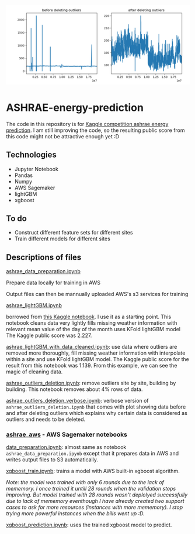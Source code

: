 # ![ASHRAE-energy-prediction](demo_dataclean.png)

# ASHRAE-energy-prediction

The code in this repository is for [Kaggle competition ashrae energy prediction](https://www.kaggle.com/c/ashrae-energy-prediction). I am still improving the code, so the resulting public score from this code might not be attractive enough yet :D

## Technologies
* Jupyter Notebook
* Pandas
* Numpy
* AWS Sagemaker
* lightGBM
* xgboost

## To do
* Construct different feature sets for different sites
* Train different models for different sites

## Descriptions of files

[ashrae_data_preparation.ipynb](ashrae_data_preparation.ipynb)

Prepare data locally for training in AWS

Output files can then be mannually uploaded AWS's s3 services for training

[ashrae_lightGBM.ipynb](ashrae_lightGBM.ipynb)

borrowed from [this Kaggle notebook](https://www.kaggle.com/aitude/ashrae-kfold-lightgbm-without-leak-1-08/comments). I use it as a starting point. 
This notebook cleans data very lightly
fills missing weather information with relevant mean value of the day of the month
uses KFold lightGBM model
The Kaggle public score was 2.227.

[ashrae_lightGBM_with_data_cleaned.ipynb](ashrae_lightGBM_with_data_cleaned.ipynb): use data where outliers are removed more thoroughly, fill missing weather information with interpolate within a site and use KFold lightGBM model. The Kaggle public score for the result from this notebook was 1.139. From this example, we can see the magic of cleaning data.

[ashrae_outliers_deletion.ipynb](ashrae_outliers_deletion.ipynb): remove outliers site by site, building by building. This notebook removes about 4% rows of data.

[ashrae_outliers_deletion_verbose.ipynb](ashrae_outliers_deletion_verbose.ipynb): verbose version of ```ashrae_outliers_deletion.ipynb``` that comes with plot showing data before and after deleting outliers which explains why certain data is considered as outliers and needs to be deleted.

### [ashrae_aws](ashrae_aws/) - AWS Sagemaker notebooks

[data_preparation.ipynb](ashrae_aws/data_preparation.ipynb): almost same as notebook ```ashrae_data_preparation.ipynb``` except that it prepares data in AWS and writes output files to S3 automatically.

[xgboost_train.ipynb](ashrae_aws/xgboost_train.ipynb): trains a model with AWS built-in xgboost algorithm.

_Note: the model was trained with only 6 rounds due to the lack of mememory. I once trained it untill 28 rounds when the validation stops improving. But model trained with 28 rounds wasn't deplolyed successfully due to lack of mememory eventhough I have already created two support cases to ask for more resources (instances with more mememory). I stop trying more powerful instances when the bills went up :D._

[xgboost_prediction.ipynb](ashrae_aws/xgboost_prediction.ipynb): uses the trained xgboost model to predict.
